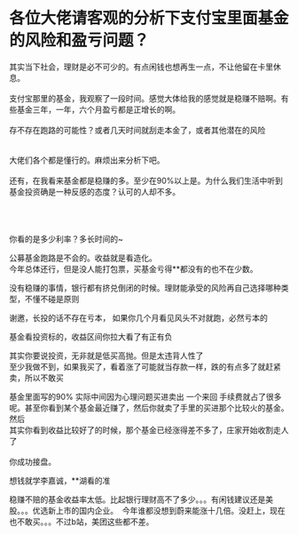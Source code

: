 # 各位大佬请客观的分析下支付宝里面基金的风险和盈亏问题？


其实当下社会，理财是必不可少的。有点闲钱也想再生一点，不让他留在卡里休息。<br />
<br />
支付宝那里的基金，我观察了一段时间。感觉大体给我的感觉就是稳赚不赔啊。有些基金三年，一年，六个月盈亏都是正增长的啊。<br />
<br />
存不存在跑路的可能性？或者几天时间就刮走本金了，或者其他潜在的风险<br />
<br />
<br />
大佬们各个都是懂行的。麻烦出来分析下吧。<br />
<br />
还有，在我看来基金都是稳赚的多。至少在90%以上是。为什么我们生活中听到基金投资确是一种反感的态度？认可的人却不多。<br />
<br />
<br />
<br />


你看的是多少利率？多长时间的~

公募基金跑路是不会的。收益就是看造化。<br />
今年总体还行，但是没人能打包票，买基金亏得**都没有的也不在少数。

没有稳赚的事情，银行都有挤兑倒闭的时候。理财能承受的风险再自己选择哪种类型，不懂不碰是原则

谢邀，长投的话不存在亏本， 如果你几个月看见风头不对就跑，必然亏本的

基金看投资标的，收益区间你拉大看了有正有负

其实你要说投资，无非就是低买高抛。但是太违背人性了<br />
至少我做不到，如果我买了，看着涨了可能就当存款一样，跌的有点多了就赶紧卖，所以不敢买

基金里面写的90% 实际中间因为心理问题买进卖出 一个来回 手续费就占了很多呢。甚至你看到某个基金最近赚了，然后你就卖了手里的买进那个比较火的基金。然后<br />
其实你看到收益比较好了的时候，那个基金已经涨得差不多了，庄家开始收割走人了<br />
<br />
你成功接盘。

想钱就学李嘉诚，**湖看的准

稳赚不赔的基金收益率太低。比起银行理财高不了多少。。。有闲钱建议还是美股。。。优选新上市的国内企业。&nbsp;&nbsp;今年谁都没想到蔚来能涨十几倍。没赶上，现在也不敢买。。。不过b站，美团这些都不差。
